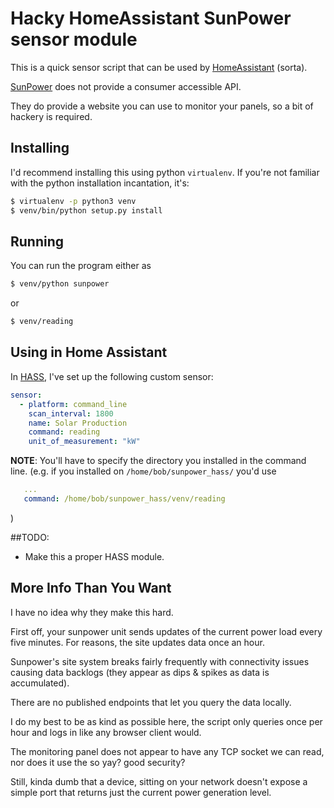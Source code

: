 # Hacky HomeAssistant SunPower sensor module

This is a quick sensor script that can be used by [HomeAssistant](http://homeassistant.io) (sorta).

[SunPower](https://us.sunpower.com/home-solar/) does not provide a consumer accessible API.

They do provide a website you can use to monitor your panels, so a bit
of hackery is required.

## Installing
I'd recommend installing this using python `virtualenv`. If you're not familiar with the
python installation incantation, it's:

```bash
$ virtualenv -p python3 venv
$ venv/bin/python setup.py install
```

## Running

You can run the program either as
```bash
$ venv/python sunpower
```

or
```bash
$ venv/reading
```

## Using in Home Assistant

In [HASS](http://homeassistant.io/), I've set up the following custom sensor:

```yaml
sensor:
  - platform: command_line
    scan_interval: 1800
    name: Solar Production
    command: reading
    unit_of_measurement: "kW"
```
**NOTE**: You'll have to specify the directory you installed in the command line.
(e.g. if you installed on `/home/bob/sunpower_hass/` you'd use
```yaml
   ...
   command: /home/bob/sunpower_hass/venv/reading
```
)

##TODO:

* Make this a proper HASS module.

## More Info Than You Want

I have no idea why they make this hard.

First off, your sunpower unit sends updates of the current power load
every five minutes. For reasons, the site updates data once an hour.

Sunpower's site system breaks fairly frequently with connectivity
issues causing data backlogs (they appear as dips & spikes as data is
accumulated).

There are no published endpoints that let you query the data locally.

I do my best to be as kind as possible here, the script only queries
once per hour and logs in like any browser client would.

The monitoring panel does not appear to have any TCP socket we can
read, nor does it use the  so yay? good security?

Still, kinda dumb that a device, sitting on your network doesn't
expose a simple port that returns just the current power generation
level.
